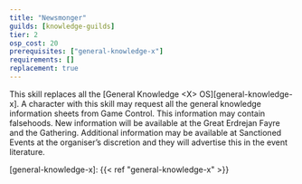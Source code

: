 ```yaml
---
title: "Newsmonger"
guilds: [knowledge-guilds]
tier: 2
osp_cost: 20
prerequisites: ["general-knowledge-x"]
requirements: []
replacement: true
---
```

This skill replaces all the [General Knowledge \<X> OS][general-knowledge-x]. A character with this skill may request all the general knowledge information sheets from Game Control. This information may contain falsehoods. New information will be available at the Great Erdrejan Fayre and the Gathering. Additional information may be available at Sanctioned Events at the organiser’s discretion and they will advertise this in the event literature.

[general-knowledge-x]: {{< ref "general-knowledge-x" >}}